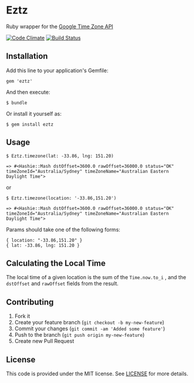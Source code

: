 # Eztz

Ruby wrapper for the [Google Time Zone API](https://developers.google.com/maps/documentation/timezone)

[![Code Climate](https://codeclimate.com/github/cmason/eztz.png)](https://codeclimate.com/github/cmason/eztz)
[![Build Status](https://travis-ci.org/cmason/eztz.png?branch=master)](https://travis-ci.org/cmason/eztz)

## Installation

Add this line to your application's Gemfile:

    gem 'eztz'

And then execute:

    $ bundle

Or install it yourself as:

    $ gem install eztz

## Usage

    $ Eztz.timezone(lat: -33.86, lng: 151.20)

    => #<Hashie::Mash dstOffset=3600.0 rawOffset=36000.0 status="OK" timeZoneId="Australia/Sydney" timeZoneName="Australian Eastern Daylight Time">

or

    $ Eztz.timezone(location: '-33.86,151.20')

    => #<Hashie::Mash dstOffset=3600.0 rawOffset=36000.0 status="OK" timeZoneId="Australia/Sydney" timeZoneName="Australian Eastern Daylight Time">

Params should take one of the following forms:

    { location: "-33.86,151.20" }
    { lat: -33.86, lng: 151.20 }

## Calculating the Local Time

The local time of a given location is the sum of the `Time.now.to_i` , and the `dstOffset` and `rawOffset` fields from the result.

## Contributing

1. Fork it
2. Create your feature branch (`git checkout -b my-new-feature`)
3. Commit your changes (`git commit -am 'Added some feature'`)
4. Push to the branch (`git push origin my-new-feature`)
5. Create new Pull Request

## License

This code is provided under the MIT license.  See [LICENSE](LICENSE) for more details.
